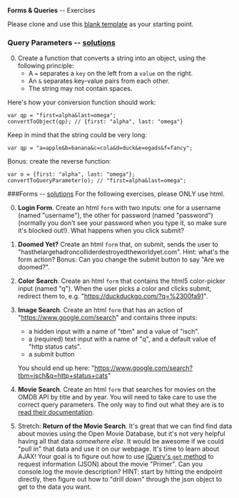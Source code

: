 **Forms & Queries** -- Exercises

Please clone and use this [blank template](https://github.com/sf-wdi-21/blank_template) as your starting point.

### Query Parameters -- [solutions](solutions.md)

0. Create a function that converts a string into an object, using the following principle:  
    - A `=` separates a `key` on the left from a `value` on the right.
    - An `&` separates key-value pairs from each other.
    - The string may not contain spaces.

Here's how your conversion function should work:

```
var qp = "first=alpha&last=omega";
convertToObject(qp); // {first: "alpha", last: "omega"}
```

Keep in mind that the string could be very long:

```
var qp = "a=apple&b=banana&c=cola&d=duck&e=egads&f=fancy";
```

Bonus: create the reverse function:
```
var o = {first: "alpha", last: "omega"};
convertToQueryParameter(o); // "first=alpha&last=omega";
```

###Forms -- [solutions](solutions.md)
For the following exercises, please ONLY use html.

0. **Login Form**. Create an html `form` with two inputs: one for a username (named "username"), the other for password (named "password") (normally you don't see your password when you type it, so make sure it's blocked out!). What happens when you click submit?

1. **Doomed Yet?** Create an html `form` that, on submit, sends the user to "hasthelargehadroncolliderdestroyedtheworldyet.com". Hint: what's the form action? Bonus: Can you change the submit button to say "Are we doomed?".

2. **Color Search**. Create an html `form` that contains the html5 color-picker input (named "q"). When the user picks a color and clicks submit, redirect them to, e.g. "https://duckduckgo.com/?q=%2300fa91".

3. **Image Search**. Create an html `form` that has an action of "https://www.google.com/search" and contains three inputs:  
    - a hidden input with a name of "tbm" and a value of "isch".
    - a (required) text input with a name of "q", and a default value of "http status cats".
    - a submit button

    You should end up here: "https://www.google.com/search?tbm=isch&q=http+status+cats"

4. **Movie Search**. Create an html `form` that searches for movies on the OMDB API by title and by year. You will need to take care to use the correct query parameters. The only way to find out what they are is to [read their documentation](http://omdbapi.com/#usage).

6. Stretch: **Return of the Movie Search**. It's great that we can find find data about movies using the Open Movie Database, but it's not very helpful having all that data *somewhere else*. It would be awesome if we could "pull in" that data and use it on our webpage. It's time to learn about AJAX! Your goal is to figure out how to use [jQuery's `get` method](api.jquery.com/jQuery.get/) to request information (JSON) about the movie "Primer". Can you console.log the movie description? HINT: start by hitting the endpoint directly, then figure out how to "drill down" through the json object to get to the data you want.
